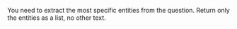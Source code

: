 You need to extract the most specific entities from the question.
Return only the entities as a list, no other text.